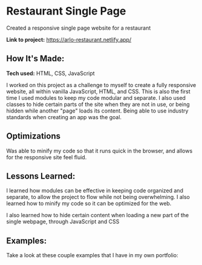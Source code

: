 # Restaurant Single Page 
Created a responsive single page website for a restaurant

**Link to project:** https://arlo-restaurant.netlify.app/

## How It's Made:

**Tech used:** HTML, CSS, JavaScript

I worked on this project as a challenge to myself to create a fully responsive website, all within vanilla JavaScript, HTML, and CSS.  This is also the first time I used modules to keep my code modular and separate. I also used classes to hide certain parts of the site when they are not in use, or being hidden while another "page" loads its content. Being able to use industry standards when creating an app was the goal.

## Optimizations

Was able to minify my code so that it runs quick in the browser, and allows for the responsive site feel fluid.

## Lessons Learned:

I learned how modules can be effective in keeping code organized and separate, to allow the project to flow while not being overwhelming. I also learned how to minify my code so it can be optimized for the web. 

I also learned how to hide certain content when loading a new part of the single webpage, through JavaScript and CSS


## Examples:
Take a look at these couple examples that I have in my own portfolio:
